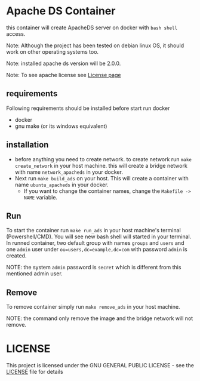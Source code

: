 # Apache DS Container
this container will create ApacheDS server on docker with `bash shell` access. 

Note: Although the project has been tested on debian linux OS, it should work on other operating systems too. 

Note: installed apache ds version will be 2.0.0. 

Note: To see apache license see [License page](https://www.apache.org/licenses/)

## requirements  
Following requirements should be installed before start run docker
* docker 
* gnu make (or its windows equivalent) 

## installation
* before anything you need to create network. to create network run `make create_network` in your host machine. this will create a bridge network with name `network_apacheds` in your docker.
* Next run `make build_ads` on your host. This will create a container with name `ubuntu_apacheds` in your docker. 
    * If you want to change the container names, change the `Makefile -> NAME` variable.  

## Run
To start the container run `make run_ads` in your host machine's terminal (Powershell/CMD). You will see new bash shell will started in your terminal. 
In runned container,  two default group with names `groups` and `users` and one `admin` user under `ou=users,dc=example,dc=com` with password `admin` is created.

NOTE: the system `admin` password is `secret` which is different from this mentioned admin user.

## Remove
To remove container simply run `make remove_ads` in your host machine.

NOTE: the command only remove the image and the bridge network will not remove.

# LICENSE
This project is licensed under the GNU GENERAL PUBLIC LICENSE - see the [LICENSE](LICENSE) file for details
